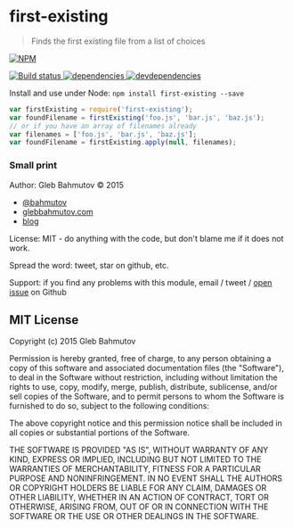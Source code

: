 # first-existing

> Finds the first existing file from a list of choices

[![NPM][first-existing-icon] ][first-existing-url]

[![Build status][first-existing-ci-image] ][first-existing-ci-url]
[![dependencies][first-existing-dependencies-image] ][first-existing-dependencies-url]
[![devdependencies][first-existing-devdependencies-image] ][first-existing-devdependencies-url]

Install and use under Node: `npm install first-existing --save`

```js
var firstExisting = require('first-existing');
var foundFilename = firstExisting('foo.js', 'bar.js', 'baz.js');
// or if you have an array of filenames already
var filenames = ['foo.js', 'bar.js', 'baz.js'];
var foundFilename = firstExisting.apply(null, filenames);
```

### Small print

Author: Gleb Bahmutov &copy; 2015

* [@bahmutov](https://twitter.com/bahmutov)
* [glebbahmutov.com](http://glebbahmutov.com)
* [blog](http://glebbahmutov.com/blog/)

License: MIT - do anything with the code, but don't blame me if it does not work.

Spread the word: tweet, star on github, etc.

Support: if you find any problems with this module, email / tweet /
[open issue](https://github.com/bahmutov/first-existing/issues) on Github

## MIT License

Copyright (c) 2015 Gleb Bahmutov

Permission is hereby granted, free of charge, to any person
obtaining a copy of this software and associated documentation
files (the "Software"), to deal in the Software without
restriction, including without limitation the rights to use,
copy, modify, merge, publish, distribute, sublicense, and/or sell
copies of the Software, and to permit persons to whom the
Software is furnished to do so, subject to the following
conditions:

The above copyright notice and this permission notice shall be
included in all copies or substantial portions of the Software.

THE SOFTWARE IS PROVIDED "AS IS", WITHOUT WARRANTY OF ANY KIND,
EXPRESS OR IMPLIED, INCLUDING BUT NOT LIMITED TO THE WARRANTIES
OF MERCHANTABILITY, FITNESS FOR A PARTICULAR PURPOSE AND
NONINFRINGEMENT. IN NO EVENT SHALL THE AUTHORS OR COPYRIGHT
HOLDERS BE LIABLE FOR ANY CLAIM, DAMAGES OR OTHER LIABILITY,
WHETHER IN AN ACTION OF CONTRACT, TORT OR OTHERWISE, ARISING
FROM, OUT OF OR IN CONNECTION WITH THE SOFTWARE OR THE USE OR
OTHER DEALINGS IN THE SOFTWARE.

[first-existing-icon]: https://nodei.co/npm/first-existing.png?downloads=true
[first-existing-url]: https://npmjs.org/package/first-existing
[first-existing-ci-image]: https://travis-ci.org/bahmutov/first-existing.png?branch=master
[first-existing-ci-url]: https://travis-ci.org/bahmutov/first-existing
[first-existing-dependencies-image]: https://david-dm.org/bahmutov/first-existing.png
[first-existing-dependencies-url]: https://david-dm.org/bahmutov/first-existing
[first-existing-devdependencies-image]: https://david-dm.org/bahmutov/first-existing/dev-status.png
[first-existing-devdependencies-url]: https://david-dm.org/bahmutov/first-existing#info=devDependencies
